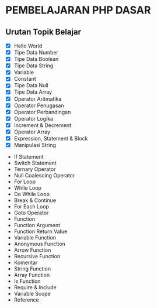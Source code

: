 # PEMBELAJARAN PHP DASAR

## Urutan Topik Belajar

- [x] Hello World
- [x] Tipe Data Number
- [x] Tipe Data Boolean
- [x] Tipe Data String
- [x] Variable
- [x] Constant
- [x] Tipe Data Null
- [x] Tipe Data Array
- [x] Operator Aritmatika
- [x] Operator Penugasan
- [x] Operator Perbandingan
- [x] Operator Logika
- [x] Increment & Decrement
- [x] Operator Array
- [x] Expression, Statement & Block
- [x] Manipulasi String
- If Statement
- Switch Statement
- Ternary Operator
- Null Coalescing Operator
- For Loop
- While Loop
- Do While Loop
- Break & Continue
- For Each Loop
- Goto Operator
- Function
- Function Argument
- Function Return Value
- Variable Function
- Anonymous Function
- Arrow Function
- Recursive Function
- Komentar
- String Function
- Array Function
- Is Function
- Require & Include
- Variable Scope
- Reference
